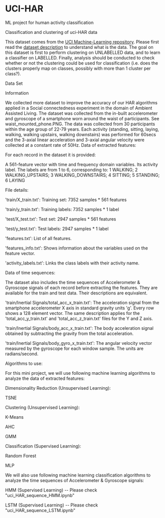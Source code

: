 # UCI-HAR
ML project for human activity classification

Classification and clustering of uci-HAR data

This dataset comes from the <a href=https://archive.ics.uci.edu/ml/>UCI Machine-Learning repository</a>. Please first read the <a href=https://archive.ics.uci.edu/ml/datasets/Smartphone+Dataset+for+Human+Activity+Recognition+%28HAR%29+in+Ambient+Assisted+Living+%28AAL%29>dataset description</a> to understand what is the data.
The goal on this dataset is first to perform clustering on UNLABELLED data, and to learn a classifier on LABELLED. Finally, analysis should be conducted to check whether or not the clustering could be used for classification (i.e. does the clusters properly map on classes, possibly with more than 1 cluster per class?).

Data Set

Information

We collected more dataset to improve the accuracy of our HAR algorithms applied in a Social connectedness experiment in the domain of Ambient Assisted Living. The dataset was collected from the in-built accelerometer and gyroscope of a smartphone worn around the waist of participants. See waist_mounted_phone.PNG. The data was collected from 30 participants within the age group of 22-79 years. Each activity (standing, sitting, laying, walking, walking upstairs, walking downstairs) was performed for 60secs and the 3-axial linear acceleration and 3-axial angular velocity were collected at a constant rate of 50Hz.
Data of extracted features:

For each record in the dataset it is provided:

A 561-feature vector with time and frequency domain variables.
Its activity label. The labels are from 1 to 6, corresponding to: 1 WALKING; 2 WALKING_UPSTAIRS; 3 WALKING_DOWNSTAIRS; 4 SITTING; 5 STANDING; 6 LAYING

File details:

'train/X_train.txt': Training set: 7352 samples * 561 features

'train/y_train.txt': Training labels: 7352 samples * 1 label

'test/X_test.txt': Test set: 2947 samples * 561 features

'test/y_test.txt': Test labels: 2947 samples * 1 label

'features.txt': List of all features.

'features_info.txt': Shows information about the variables used on the feature vector.

'activity_labels.txt': Links the class labels with their activity name.

Data of time sequences:

The dataset also includes the time sequences of Accelerometer & Gyroscope signals of each record before extracting the features. They are available for the train and test data. Their descriptions are equivalent.

'train/Inertial Signals/total_acc_x_train.txt': The acceleration signal from the smartphone accelerometer X axis in standard gravity units 'g'. Every row shows a 128 element vector. The same description applies for the 'total_acc_y_train.txt' and 'total_acc_z_train.txt' files for the Y and Z axis.

'train/Inertial Signals/body_acc_x_train.txt': The body acceleration signal obtained by subtracting the gravity from the total acceleration.

'train/Inertial Signals/body_gyro_x_train.txt': The angular velocity vector measured by the gyroscope for each window sample. The units are radians/second.

Algorithms to use:

For this mini project, we will use following machine learning algorithms to analyze the data of extracted features:

Dimensionality Reduction (Unsupervised Learning):

TSNE

Clustering (Unsupervised Learning):

K-Means

AHC

GMM

Classification (Supervised Learning):

Random Forest

MLP

We will also use following machine learning classification algorithms to analyze the time sequences of Accelerometer & Gyroscope signals:

HMM (Supervised Learning) -- Please check "uci_HAR_sequence_HMM.ipynb"

LSTM (Supervised Learning) -- Please check "uci_HAR_sequence_LSTM.ipynb"
